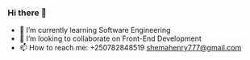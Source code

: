 ### Hi there 👋

- 🌱 I’m currently learning Software Engineering
- 👯 I’m looking to collaborate on Front-End Development
- 📫 How to reach me: +250782848519
                       shemahenry777@gmail.com
